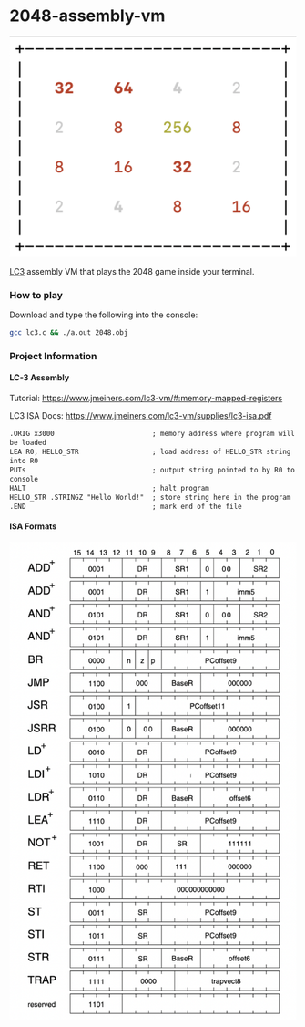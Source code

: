 # 2048-assembly-vm

<img src="./2048.png"/>

[LC3](https://en.wikipedia.org/wiki/Little_Computer_3) assembly VM that plays the 2048 game inside your terminal.

### How to play

Download and type the following into the console:

```bash
gcc lc3.c && ./a.out 2048.obj
```

### Project Information
#### LC-3 Assembly

Tutorial: https://www.jmeiners.com/lc3-vm/#:memory-mapped-registers

LC3 ISA Docs: https://www.jmeiners.com/lc3-vm/supplies/lc3-isa.pdf

```
.ORIG x3000                        ; memory address where program will be loaded
LEA R0, HELLO_STR                  ; load address of HELLO_STR string into R0
PUTs                               ; output string pointed to by R0 to console
HALT                               ; halt program
HELLO_STR .STRINGZ "Hello World!"  ; store string here in the program
.END                               ; mark end of the file
```

#### ISA Formats

<img src="./opcodes.png"/>